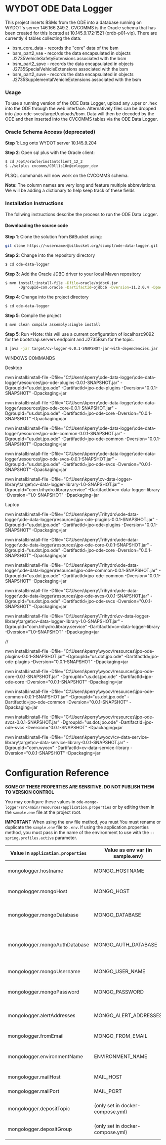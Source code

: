 # WYDOT ODE Data Logger

This project inserts BSMs from the ODE into a database running on WYDOT's server 146.166.249.2. CVCOMMS is the Oracle schema that has been created for this located at 10.145.9.172:1521 (ordb-p01-vip). There are currently 4 tables collecting the data:

- bsm_core_data - records the "core" data of the bsm
- bsm_part2_vse - records the data encapsulated in objects J2735VehicleSafetyExtensions associated with the bsm
- bsm_part2_spve - records the data encapsulated in objects J2735SpecialVehicleExtensions associated with the bsm
- bsm_part2_suve - records the data encapsulated in objects J2735SupplementalVehicleExtensions associated with the bsm

### Usage

To use a running version of the ODE Data Logger, upload any .uper or .hex into the ODE through the web interface. Alternatively files can be dropped into /jpo-ode-svcs/target/uploads/bsm. Data will then be decoded by the ODE and then inserted into the CVCOMMS tables via the ODE Data Logger.

### Oracle Schema Access (deprecated)

**Step 1**: Log onto WYDOT server 10.145.9.204

**Step 2**: Open sql plus with the Oracle client:

```bash
$ cd /opt/oracle/instantclient_12_2
$ ./sqlplus cvcomms/C0ll1s10n@cvlogger_dev
```

PLSQL commands will now work on the CVCOMMS schema.

**Note**: The column names are very long and feature multiple abbreviations. We will be adding a dictionary to help keep track of these fields

### Installation Instructions

The follwing instructions describe the process to run the ODE Data Logger.

#### Downloading the source code

**Step 1**: Clone the solution from BitBucket using:

```bash
git clone https://<username>@bitbucket.org/szumpf/ode-data-logger.git
```

**Step 2**: Change into the repository directory

```bash
$ cd ode-data-logger
```

**Step 3**: Add the Oracle JDBC driver to your local Maven repository

```bash
$ mvn install:install-file -Dfile=oracle/ojdbc6.jar
      -DgroupId=com.oracle -DartifactId=ojdbc6 -Dversion=11.2.0.4 -Dpackaging=jar
```

**Step 4**: Change into the project directory

```bash
$ cd ode-data-logger
```

**Step 5**: Compile the project

```bash
$ mvn clean compile assembly:single install
```

**Step 5**: Run \*Note: this will use a current configuration of localhost:9092 for the bootstrap.servers endpoint and J2735Bsm for the topic.

```bash
$ java -jar target/cv-logger-0.0.1-SNAPSHOT-jar-with-dependencies.jar
```

WINDOWS COMMANDS

Desktop

mvn install:install-file -Dfile="C:\\Users\\kperry\\ode-data-logger\\ode-data-logger\\resources\\jpo-ode-plugins-0.0.1-SNAPSHOT.jar" -DgroupId="us.dot.jpo.ode" -DartifactId=jpo-ode-plugins -Dversion="0.0.1-SNAPSHOT" -Dpackaging=jar

mvn install:install-file -Dfile="C:\\Users\\kperry\\ode-data-logger\\ode-data-logger\\resources\\jpo-ode-core-0.0.1-SNAPSHOT.jar" -DgroupId="us.dot.jpo.ode" -DartifactId=jpo-ode-core -Dversion="0.0.1-SNAPSHOT" -Dpackaging=jar

mvn install:install-file -Dfile="C:\\Users\\kperry\\ode-data-logger\\ode-data-logger\\resources\\jpo-ode-common-0.0.1-SNAPSHOT.jar" -DgroupId="us.dot.jpo.ode" -DartifactId=jpo-ode-common -Dversion="0.0.1-SNAPSHOT" -Dpackaging=jar

mvn install:install-file -Dfile="C:\\Users\\kperry\\ode-data-logger\\ode-data-logger\\resources\\jpo-ode-svcs-0.0.1-SNAPSHOT.jar" -DgroupId="us.dot.jpo.ode" -DartifactId=jpo-ode-svcs -Dversion="0.0.1-SNAPSHOT" -Dpackaging=jar

mvn install:install-file -Dfile="C:\\Users\\kperry\\cv-data-logger-library\\target\\cv-data-logger-library-1.0-SNAPSHOT.jar" -DgroupId="com.trihydro.library.service" -DartifactId=cv-data-logger-library -Dversion="1.0-SNAPSHOT" -Dpackaging=jar

Laptop

mvn install:install-file -Dfile="C:\\Users\\kperry\\Trihydro\\ode-data-logger\\ode-data-logger\\resources\\jpo-ode-plugins-0.0.1-SNAPSHOT.jar" -DgroupId="us.dot.jpo.ode" -DartifactId=jpo-ode-plugins -Dversion="0.0.1-SNAPSHOT" -Dpackaging=jar

mvn install:install-file -Dfile="C:\\Users\\kperry\\Trihydro\\ode-data-logger\\ode-data-logger\\resources\\jpo-ode-core-0.0.1-SNAPSHOT.jar" -DgroupId="us.dot.jpo.ode" -DartifactId=jpo-ode-core -Dversion="0.0.1-SNAPSHOT" -Dpackaging=jar

mvn install:install-file -Dfile="C:\\Users\\kperry\\Trihydro\\ode-data-logger\\ode-data-logger\\resources\\jpo-ode-common-0.0.1-SNAPSHOT.jar" -DgroupId="us.dot.jpo.ode" -DartifactId=jpo-ode-common -Dversion="0.0.1-SNAPSHOT" -Dpackaging=jar

mvn install:install-file -Dfile="C:\\Users\\kperry\\Trihydro\\ode-data-logger\\ode-data-logger\\resources\\jpo-ode-svcs-0.0.1-SNAPSHOT.jar" -DgroupId="us.dot.jpo.ode" -DartifactId=jpo-ode-svcs -Dversion="0.0.1-SNAPSHOT" -Dpackaging=jar

mvn install:install-file -Dfile="C:\\Users\\kperry\\Trihydro\\cv-data-logger-library\\target\\cv-data-logger-library-1.0-SNAPSHOT.jar" -DgroupId="com.trihydro.library.service" -DartifactId=cv-data-logger-library -Dversion="1.0-SNAPSHOT" -Dpackaging=jar

//

mvn install:install-file -Dfile="C:\\Users\\kperry\\wyocv\\resources\\jpo-ode-plugins-0.0.1-SNAPSHOT.jar" -DgroupId="us.dot.jpo.ode" -DartifactId=jpo-ode-plugins -Dversion="0.0.1-SNAPSHOT" -Dpackaging=jar

mvn install:install-file -Dfile="C:\\Users\\kperry\\wyocv\\resources\\jpo-ode-core-0.0.1-SNAPSHOT.jar" -DgroupId="us.dot.jpo.ode" -DartifactId=jpo-ode-core -Dversion="0.0.1-SNAPSHOT" -Dpackaging=jar

mvn install:install-file -Dfile="C:\\Users\\kperry\\wyocv\\resources\\jpo-ode-common-0.0.1-SNAPSHOT.jar" -DgroupId="us.dot.jpo.ode" -DartifactId=jpo-ode-common -Dversion="0.0.1-SNAPSHOT" -Dpackaging=jar

mvn install:install-file -Dfile="C:\\Users\\kperry\\wyocv\\resources\\jpo-ode-svcs-0.0.1-SNAPSHOT.jar" -DgroupId="us.dot.jpo.ode" -DartifactId=jpo-ode-svcs -Dversion="0.0.1-SNAPSHOT" -Dpackaging=jar

mvn install:install-file -Dfile="C:\\Users\\kperry\\wyocv\\cv-data-service-library\\target\\cv-data-service-library-0.0.1-SNAPSHOT.jar" -DgroupId="com.wyocv" -DartifactId=cv-data-service-library -Dversion="0.0.1-SNAPSHOT" -Dpackaging=jar

# Configuration Reference

**SOME OF THESE PROPERTIES ARE SENSITIVE. DO NOT PUBLISH THEM TO VERSION CONTROL**

You may configure these values in `ode-mongo-logger/src/main/resources/application.properties` or by editing them in the `sample.env` file at the project root.

**IMPORTANT** When using the env file method, you must You must rename or duplicate the `sample.env` file to `.env`. If using the application.properties method, you must pass in the name of the environment to use with the `--spring.profiles.active` parameter.

| Value in `application.properties` | Value as env var (in sample.env) | Description                               | Example Value                                                  |
| --------------------------------- | -------------------------------- | ----------------------------------------- | -------------------------------------------------------------- |
| mongologger.hostname              | MONGO_HOSTNAME                   | IP address of the kafka host              | 0.0.0.0                                                        |
| mongologger.mongoHost             | MONGO_HOST                       | Mongo server (IP or DNS)                  | 0.0.0.0                                                        |
| mongologger.mongoDatabase         | MONGO_DATABASE                   | Name of Mongo database to deposit into                    | cvtest                                                         |
| mongologger.mongoAuthDatabase         | MONGO_AUTH_DATABASE                   | Name of Mongo database the user is defined in                    | cvtest                                                         |
| mongologger.mongoUsername         | MONGO_USER_NAME                  | Username accessing Mongo                  | uname                                                          |
| mongologger.mongoPassword         | MONGO_PASSWORD                   | Password to access Mongo                  | pass                                                           |
| mongologger.alertAddresses        | MONGO_ALERT_ADDRESSES            | List of email addresses to send alerts to | bpayne@trihydro.com,szumpf@trihydro.com,ttrouchon@trihydro.com |
| mongologger.fromEmail             | MONGO_FROM_EMAIL                 | Email to send alerts from                 | support@trihydro.com                                           |
| mongologger.environmentName       | ENVIRONMENT_NAME                 | Name of environment (for email subject)   | DEV                                                            |
| mongologger.mailHost              | MAIL_HOST                        | IP of mail host                           | 0.0.0.0                                                        |
| mongologger.mailPort              | MAIL_PORT                        | Port for mail host                        | 25                                                             |
| mongologger.depositTopic          | (only set in docker-compose.yml) | Kafka topic for logger to subscribe to    | topic.OdeDNMsgJson                                             |
| mongologger.depositGroup          | (only set in docker-compose.yml) | Kafka group name for subscriptions        | logger_group_tim_dev                                           |
